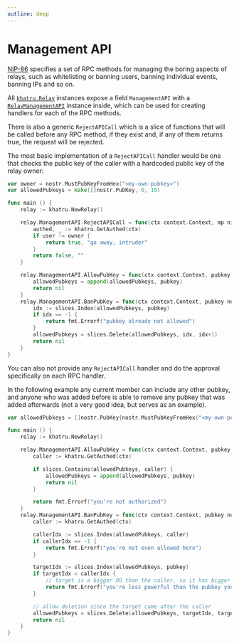 ```yaml
---
outline: deep
---
```


# Management API

[NIP-86](https://nips.nostr.com/86) specifies a set of RPC methods for managing the boring aspects of relays, such as whitelisting or banning users, banning individual events, banning IPs and so on.

All [`khatru.Relay`](https://pkg.go.dev/fiatjaf.com/nostr/khatru#Relay) instances expose a field `ManagementAPI` with a [`RelayManagementAPI`](https://pkg.go.dev/fiatjaf.com/nostr/khatru#RelayManagementAPI) instance inside, which can be used for creating handlers for each of the RPC methods.

There is also a generic `RejectAPICall` which is a slice of functions that will be called before any RPC method, if they exist and, if any of them returns true, the request will be rejected.

The most basic implementation of a `RejectAPICall` handler would be one that checks the public key of the caller with a hardcoded public key of the relay owner:

```go
var owner = nostr.MustPubKeyFromHex("<my-own-pubkey>")
var allowedPubkeys = make([]nostr.PubKey, 0, 10)

func main () {
	relay := khatru.NewRelay()

	relay.ManagementAPI.RejectAPICall = func(ctx context.Context, mp nip86.MethodParams) (reject bool, msg string) {
		authed, _ := khatru.GetAuthed(ctx)
		if user != owner {
			return true, "go away, intruder"
		}
		return false, ""
	}

	relay.ManagementAPI.AllowPubKey = func(ctx context.Context, pubkey nostr.PubKey, reason string) error {
		allowedPubkeys = append(allowedPubkeys, pubkey)
		return nil
	}
	relay.ManagementAPI.BanPubKey = func(ctx context.Context, pubkey nostr.PubKey, reason string) error {
		idx := slices.Index(allowedPubkeys, pubkey)
		if idx == -1 {
			return fmt.Errorf("pubkey already not allowed")
		}
		allowedPubkeys = slices.Delete(allowedPubkeys, idx, idx+1)
		return nil
	}
}
```

You can also not provide any `RejectAPICall` handler and do the approval specifically on each RPC handler.

In the following example any current member can include any other pubkey, and anyone who was added before is able to remove any pubkey that was added afterwards (not a very good idea, but serves as an example).

```go
var allowedPubkeys = []nostr.PubKey{nostr.MustPubKeyFromHex("<my-own-pubkey>")}

func main () {
	relay := khatru.NewRelay()

	relay.ManagementAPI.AllowPubKey = func(ctx context.Context, pubkey nostr.PubKey, reason string) error {
		caller := khatru.GetAuthed(ctx)

		if slices.Contains(allowedPubkeys, caller) {
			allowedPubkeys = append(allowedPubkeys, pubkey)
			return nil
		}

		return fmt.Errorf("you're not authorized")
	}
	relay.ManagementAPI.BanPubKey = func(ctx context.Context, pubkey nostr.PubKey, reason string) error {
		caller := khatru.GetAuthed(ctx)

		callerIdx := slices.Index(allowedPubkeys, caller)
		if callerIdx == -1 {
			return fmt.Errorf("you're not even allowed here")
		}

		targetIdx := slices.Index(allowedPubkeys, pubkey)
		if targetIdx < callerIdx {
			// target is a bigger OG than the caller, so it has bigger influence and can't be removed
			return fmt.Errorf("you're less powerful than the pubkey you're trying to remove")
		}

		// allow deletion since the target came after the caller
		allowedPubkeys = slices.Delete(allowedPubkeys, targetIdx, targetIdx+1)
		return nil
	}
}
